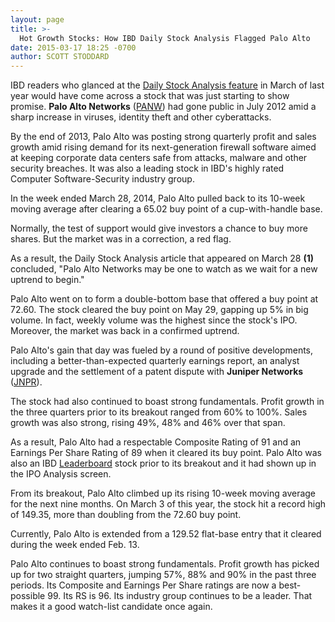```yaml
---
layout: page
title: >-
  Hot Growth Stocks: How IBD Daily Stock Analysis Flagged Palo Alto
date: 2015-03-17 18:25 -0700
author: SCOTT STODDARD
---
```





IBD readers who glanced at the [Daily Stock Analysis feature](http://ibdtv.investors.com/?dimension=IBD%20Stock%20Analysis&nav=IBDTVISA) in March of last year would have come across a stock that was just starting to show promise. **Palo Alto Networks** ([PANW](https://research.investors.com/quote.aspx?symbol=PANW)) had gone public in July 2012 amid a sharp increase in viruses, identity theft and other cyberattacks.

  

By the end of 2013, Palo Alto was posting strong quarterly profit and sales growth amid rising demand for its next-generation firewall software aimed at keeping corporate data centers safe from attacks, malware and other security breaches. It was also a leading stock in IBD's highly rated Computer Software-Security industry group.

  

In the week ended March 28, 2014, Palo Alto pulled back to its 10-week moving average after clearing a 65.02 buy point of a cup-with-handle base.

  

Normally, the test of support would give investors a chance to buy more shares. But the market was in a correction, a red flag.

  

As a result, the Daily Stock Analysis article that appeared on March 28 **(1)** concluded, "Palo Alto Networks may be one to watch as we wait for a new uptrend to begin."

  

Palo Alto went on to form a double-bottom base that offered a buy point at 72.60. The stock cleared the buy point on May 29, gapping up 5% in big volume. In fact, weekly volume was the highest since the stock's IPO. Moreover, the market was back in a confirmed uptrend.

  

Palo Alto's gain that day was fueled by a round of positive developments, including a better-than-expected quarterly earnings report, an analyst upgrade and the settlement of a patent dispute with **Juniper Networks** ([JNPR](https://research.investors.com/quote.aspx?symbol=JNPR)).

  

The stock had also continued to boast strong fundamentals. Profit growth in the three quarters prior to its breakout ranged from 60% to 100%. Sales growth was also strong, rising 49%, 48% and 46% over that span.

  

As a result, Palo Alto had a respectable Composite Rating of 91 and an Earnings Per Share Rating of 89 when it cleared its buy point. Palo Alto was also an IBD [Leaderboard](http://leaderboard.investors.com/leaderboard/leaders/default.aspx) stock prior to its breakout and it had shown up in the IPO Analysis screen.

  

From its breakout, Palo Alto climbed up its rising 10-week moving average for the next nine months. On March 3 of this year, the stock hit a record high of 149.35, more than doubling from the 72.60 buy point.

  

Currently, Palo Alto is extended from a 129.52 flat-base entry that it cleared during the week ended Feb. 13.

  

Palo Alto continues to boast strong fundamentals. Profit growth has picked up for two straight quarters, jumping 57%, 88% and 90% in the past three periods. Its Composite and Earnings Per Share ratings are now a best-possible 99. Its RS is 96. Its industry group continues to be a leader. That makes it a good watch-list candidate once again.




